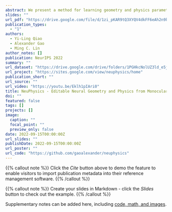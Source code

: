 ```yaml
---
abstract: We present a method for learning geometry and physics parameters of a dynamic scene requiring only a monocular RGB video. Our approach uses a hybrid representation of neural fields and hexahedra mesh, enabling objects in the scene to be interactively edited, and synthesized from novel views. To decouple the learning of underlying scene geometry from dynamic motion, we learn a time-invariant signed distance function which serves as a reference frame, as well as an associated deformation field that is conditioned on each time step. We design a two-way conversion between the neural field and corresponding mesh representation, which allows us to bridge the neural representation with a differentiable physics simulator, and therefore estimate physics parameters from the source video, by minimizing a cycle consistency loss. This flexible, hybrid representation also allows a user to easily edit 3D objects from the source video by directly editing the recovered hexahedra mesh, and propagating this operation back to the neural field. In Experiments, our method achieves higher-quality mesh and video reconstruction of dynamic scenes compared to other competitive Neural Field methods.  Finally, we provide extensive examples which demonstrate our method’s ability to extract useful 3D representations of dynamic scenes from videos captured with consumer-grade cameras.
slides: ""
url_pdf: "https://drive.google.com/file/d/1zi_pKAR9tQ3XYQV4dkFF6eAh2n9kEoHI/view?usp=sharing"
publication_types:
  - "1"
authors:
  - Yi-Ling Qiao
  - Alexander Gao
  - Ming C. Lin
author_notes: []
publication: NeurIPS 2022
summary: ""
url_dataset: "https://drive.google.com/drive/folders/1PGHkcNolUZ3ld_e5jFtr8OB5_EMWB4sR"
url_project: "https://sites.google.com/view/neuphysics/home"
publication_short: ""
url_source: ""
url_video: "https://youtu.be/Eklh1pIAri0"
title: NeuPhysics - Editable Neural Geometry and Physics from Monocular Videos
doi: ""
featured: false
tags: []
projects: []
image:
  caption: ""
  focal_point: ""
  preview_only: false
date: 2022-09-15T00:00:00Z
url_slides: ""
publishDate: 2022-09-15T00:00:00Z
url_poster: ""
url_code: "https://github.com/gaoalexander/neuphysics"
---
```


{{% callout note %}}
Click the *Cite* button above to demo the feature to enable visitors to import publication metadata into their reference management software.
{{% /callout %}}

{{% callout note %}}
Create your slides in Markdown - click the *Slides* button to check out the example.
{{% /callout %}}

Supplementary notes can be added here, including [code, math, and images](https://wowchemy.com/docs/writing-markdown-latex/).
